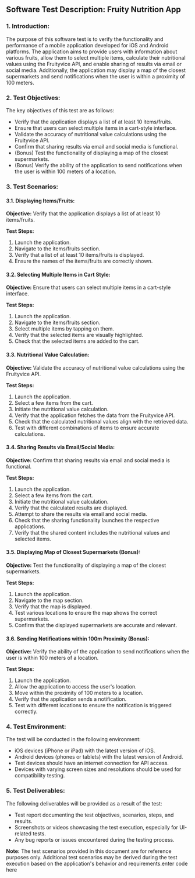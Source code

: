 ## Software Test Description: Fruity Nutrition App

### 1. Introduction:

The purpose of this software test is to verify the functionality and performance of a mobile application developed for iOS and Android platforms. The application aims to provide users with information about various fruits, allow them to select multiple items, calculate their nutritional values using the Fruityvice API, and enable sharing of results via email or social media. Additionally, the application may display a map of the closest supermarkets and send notifications when the user is within a proximity of 100 meters.

### 2. Test Objectives:

The key objectives of this test are as follows:

-   Verify that the application displays a list of at least 10 items/fruits.
-   Ensure that users can select multiple items in a cart-style interface.
-   Validate the accuracy of nutritional value calculations using the Fruityvice API.
-   Confirm that sharing results via email and social media is functional.
-   (Bonus) Test the functionality of displaying a map of the closest supermarkets.
-   (Bonus) Verify the ability of the application to send notifications when the user is within 100 meters of a location.

### 3. Test Scenarios:

#### 3.1. Displaying Items/Fruits:

**Objective:** Verify that the application displays a list of at least 10 items/fruits.

**Test Steps:**

1.  Launch the application.
2.  Navigate to the items/fruits section.
3.  Verify that a list of at least 10 items/fruits is displayed.
4.  Ensure the names of the items/fruits are correctly shown.

#### 3.2. Selecting Multiple Items in Cart Style:

**Objective:** Ensure that users can select multiple items in a cart-style interface.

**Test Steps:**

1.  Launch the application.
2.  Navigate to the items/fruits section.
3.  Select multiple items by tapping on them.
4.  Verify that the selected items are visually highlighted.
5.  Check that the selected items are added to the cart.

#### 3.3. Nutritional Value Calculation:

**Objective:** Validate the accuracy of nutritional value calculations using the Fruityvice API.

**Test Steps:**

1.  Launch the application.
2.  Select a few items from the cart.
3.  Initiate the nutritional value calculation.
4.  Verify that the application fetches the data from the Fruityvice API.
5.  Check that the calculated nutritional values align with the retrieved data.
6.  Test with different combinations of items to ensure accurate calculations.

#### 3.4. Sharing Results via Email/Social Media:

**Objective:** Confirm that sharing results via email and social media is functional.

**Test Steps:**

1.  Launch the application.
2.  Select a few items from the cart.
3.  Initiate the nutritional value calculation.
4.  Verify that the calculated results are displayed.
5.  Attempt to share the results via email and social media.
6.  Check that the sharing functionality launches the respective applications.
7.  Verify that the shared content includes the nutritional values and selected items.

#### 3.5. Displaying Map of Closest Supermarkets (Bonus):

**Objective:** Test the functionality of displaying a map of the closest supermarkets.

**Test Steps:**

1.  Launch the application.
2.  Navigate to the map section.
3.  Verify that the map is displayed.
4.  Test various locations to ensure the map shows the correct supermarkets.
5.  Confirm that the displayed supermarkets are accurate and relevant.

#### 3.6. Sending Notifications within 100m Proximity (Bonus):

**Objective:** Verify the ability of the application to send notifications when the user is within 100 meters of a location.

**Test Steps:**

1.  Launch the application.
2.  Allow the application to access the user's location.
3.  Move within the proximity of 100 meters to a location.
4.  Verify that the application sends a notification.
5.  Test with different locations to ensure the notification is triggered correctly.

### 4. Test Environment:

The test will be conducted in the following environment:

-   iOS devices (iPhone or iPad) with the latest version of iOS.
-   Android devices (phones or tablets) with the latest version of Android.
-   Test devices should have an internet connection for API access.
-   Devices with varying screen sizes and resolutions should be used for compatibility testing.

### 5. Test Deliverables:

The following deliverables will be provided as a result of the test:

-   Test report documenting the test objectives, scenarios, steps, and results.
-   Screenshots or videos showcasing the test execution, especially for UI-related tests.
-   Any bug reports or issues encountered during the testing process.

**Note:** The test scenarios provided in this document are for reference purposes only. Additional test scenarios may be derived during the test execution based on the application's behavior and requirements.enter code here
